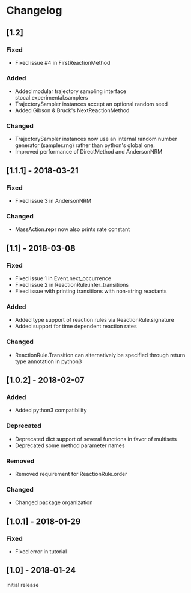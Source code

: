 # Changelog

## [1.2]

### Fixed
- Fixed issue #4 in FirstReactionMethod

### Added
- Added modular trajectory sampling interface stocal.experimental.samplers
- TrajectorySampler instances accept an optional random seed
- Added Gibson & Bruck's NextReactionMethod

### Changed
- TrajectorySampler instances now use an internal random number generator (sampler.rng) rather than python's global one.
- Improved performance of DirectMethod and AndersonNRM


## [1.1.1] - 2018-03-21

### Fixed
- Fixed issue 3 in AndersonNRM

### Changed
- MassAction.__repr__ now also prints rate constant


## [1.1] - 2018-03-08

### Fixed
- Fixed issue 1 in Event.next_occurrence
- Fixed issue 2 in ReactionRule.infer_transitions
- Fixed issue with printing transitions with non-string reactants

### Added
- Added type support of reaction rules via ReactionRule.signature
- Added support for time dependent reaction rates

### Changed
- ReactionRule.Transition can alternatively be specified through return type annotation in python3


## [1.0.2] - 2018-02-07

### Added
- Added python3 compatibility

### Deprecated
- Deprecated dict support of several functions in favor of multisets
- Deprecated some method parameter names

### Removed
- Removed requirement for ReactionRule.order

### Changed
- Changed package organization


## [1.0.1] - 2018-01-29

### Fixed
- Fixed error in tutorial


## [1.0] - 2018-01-24

initial release
